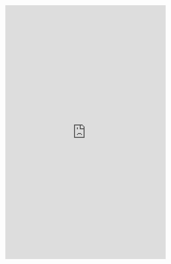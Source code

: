 <iFrame src="https://drive.google.com/file/d/1nMumBuwCWOi6GjJTzmHo9YZpcaq0RQer/view" width="100%" height="800px" name="the-iFrame" frameborder="0"></iFrame><br>